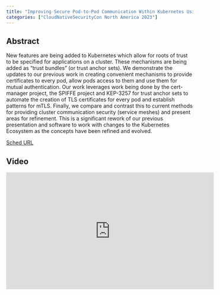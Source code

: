```yaml
---
title: "Improving Secure Pod-to-Pod Communication Within Kubernetes Using Trust Bundles - Thomas Edward Hahn, TCB Technologies, Inc & Mark Hahn, Qualys"
categories: ["CloudNativeSecurityCon North America 2023"]
---
```


## Abstract

New features are being added to Kubernetes which allow for roots of trust to be specified for applications on a cluster. These mechanisms are being added as “trust bundles” (or trust anchor sets). We demonstrate the updates to our previous work in creating convenient mechanisms to provide certificates to every pod, allow pods access to them and use them for mutual authentication. Our work leverages work being done by the cert-manager project, the SPIFFE project and KEP-3257 for trust anchor sets to automate the creation of TLS certificates for every pod and establish patterns for mTLS. Finally, we compare and contrast this to current methods for providing cluster communication security (service meshes) and present areas for refinement. This is a significant rework of our previous presentation and software to work with changes to the Kubernetes Ecosystem as the concepts have been refined and evolved.

[Sched URL](https://cloudnativesecurityconna23.sched.com/event/e788f39e3daa046848fbd397b3c6849f)

## Video

<iframe width='560' height='315' src='https://www.youtube.com/embed/hPVOl111R-M' frameborder='0' allow='accelerometer; autoplay; encrypted-media; gyroscope; picture-in-picture' allowfullscreen></iframe>
